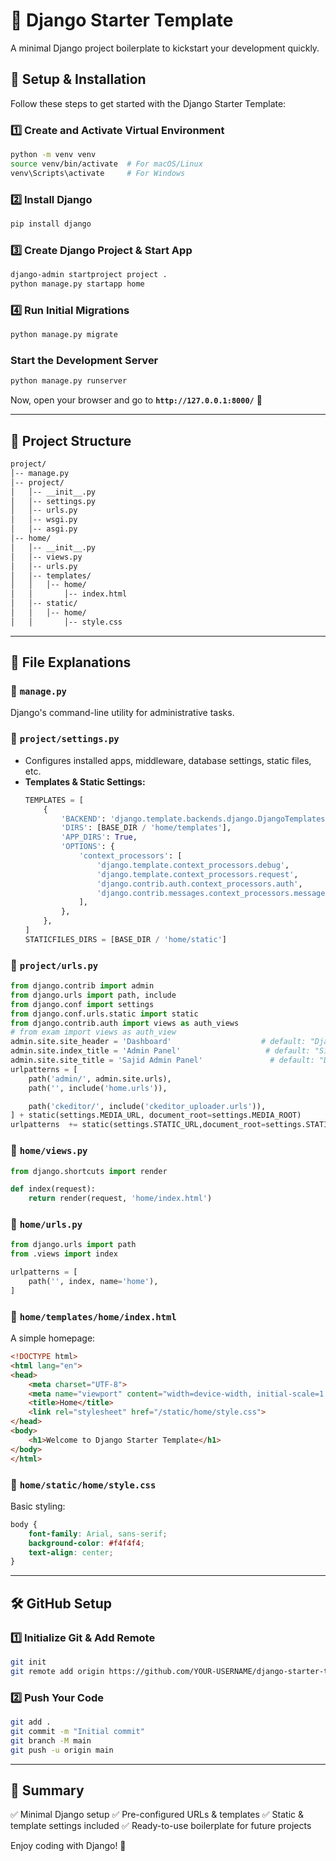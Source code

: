 # 🚀 Django Starter Template

A minimal Django project boilerplate to kickstart your development quickly.

## 📌 Setup & Installation

Follow these steps to get started with the Django Starter Template:

### 1️⃣ Create and Activate Virtual Environment
```bash
python -m venv venv
source venv/bin/activate  # For macOS/Linux
venv\Scripts\activate     # For Windows
```

### 2️⃣ Install Django
```bash
pip install django
```

### 3️⃣ Create Django Project & Start App
```bash
django-admin startproject project .
python manage.py startapp home
```

### 4️⃣ Run Initial Migrations
```bash
python manage.py migrate
```

### Start the Development Server
```bash
python manage.py runserver
```
Now, open your browser and go to **`http://127.0.0.1:8000/`** 🎉

---

## 📁 Project Structure
```bash
project/
│-- manage.py
│-- project/
│   │-- __init__.py
│   │-- settings.py
│   │-- urls.py
│   │-- wsgi.py
│   │-- asgi.py
│-- home/
│   │-- __init__.py
│   │-- views.py
│   │-- urls.py
│   │-- templates/
│   │   │-- home/
│   │       │-- index.html
│   │-- static/
│   │   │-- home/
│   │       │-- style.css
```

---

## 📜 File Explanations

### 🔹 `manage.py`
Django's command-line utility for administrative tasks.

### 🔹 `project/settings.py`
- Configures installed apps, middleware, database settings, static files, etc.
- **Templates & Static Settings:**
  ```python
  TEMPLATES = [
      {
          'BACKEND': 'django.template.backends.django.DjangoTemplates',
          'DIRS': [BASE_DIR / 'home/templates'],
          'APP_DIRS': True,
          'OPTIONS': {
              'context_processors': [
                  'django.template.context_processors.debug',
                  'django.template.context_processors.request',
                  'django.contrib.auth.context_processors.auth',
                  'django.contrib.messages.context_processors.messages',
              ],
          },
      },
  ]
  STATICFILES_DIRS = [BASE_DIR / 'home/static']
  ```

### 🔹 `project/urls.py`
```python
from django.contrib import admin
from django.urls import path, include
from django.conf import settings
from django.conf.urls.static import static
from django.contrib.auth import views as auth_views
# from exam import views as auth_view
admin.site.site_header = 'Dashboard'                    # default: "Django Administration"
admin.site.index_title = 'Admin Panel'                   # default: "Site administration"
admin.site.site_title = 'Sajid Admin Panel'               # default: "Django site admin"
urlpatterns = [
    path('admin/', admin.site.urls),
    path('', include('home.urls')),

    path('ckeditor/', include('ckeditor_uploader.urls')),
] + static(settings.MEDIA_URL, document_root=settings.MEDIA_ROOT)
urlpatterns  += static(settings.STATIC_URL,document_root=settings.STATIC_ROOT)

```

### 🔹 `home/views.py`
```python
from django.shortcuts import render

def index(request):
    return render(request, 'home/index.html')
```

### 🔹 `home/urls.py`
```python
from django.urls import path
from .views import index

urlpatterns = [
    path('', index, name='home'),
]
```

### 🔹 `home/templates/home/index.html`
A simple homepage:
```html
<!DOCTYPE html>
<html lang="en">
<head>
    <meta charset="UTF-8">
    <meta name="viewport" content="width=device-width, initial-scale=1.0">
    <title>Home</title>
    <link rel="stylesheet" href="/static/home/style.css">
</head>
<body>
    <h1>Welcome to Django Starter Template</h1>
</body>
</html>
```

### 🔹 `home/static/home/style.css`
Basic styling:
```css
body {
    font-family: Arial, sans-serif;
    background-color: #f4f4f4;
    text-align: center;
}
```

---

## 🛠 GitHub Setup

### 1️⃣ Initialize Git & Add Remote
```bash
git init
git remote add origin https://github.com/YOUR-USERNAME/django-starter-template.git
```

### 2️⃣ Push Your Code
```bash
git add .
git commit -m "Initial commit"
git branch -M main
git push -u origin main
```

---

## 🎯 Summary
✅ Minimal Django setup
✅ Pre-configured URLs & templates
✅ Static & template settings included
✅ Ready-to-use boilerplate for future projects

Enjoy coding with Django! 🚀
